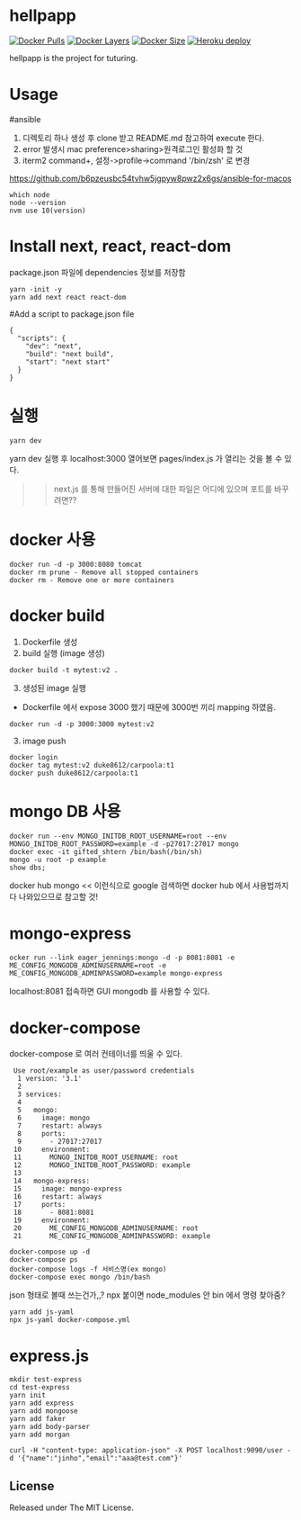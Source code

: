 # hellpapp

<!--
[![Docker Automated](https://img.shields.io/docker/automated/alucio/show-me-the-video-example.svg)][dockerurl]
[![Docker Build](https://img.shields.io/docker/build/alucio/show-me-the-video-example.svg)][dockerurl]
-->
[![Docker Pulls](https://img.shields.io/docker/pulls/alucio/show-me-the-video.svg)][dockerurl]
[![Docker Layers](https://img.shields.io/microbadger/layers/alucio/show-me-the-video.svg)][dockerurl]
[![Docker Size](https://img.shields.io/microbadger/image-size/alucio/show-me-the-video.svg)][dockerurl]
[![Heroku deploy](https://heroku-badge.herokuapp.com/?app=show-me-the-video&style=flat&svg=1)][heroku]

hellpapp is the project for tuturing.


# Usage

#ansible

1. 디렉토리 하나 생성 후 clone 받고 README.md 참고하여 execute 한다.
2. error 발생시 mac preference>sharing>원격로그인 활성화 할 것
3. iterm2  command+, 설정->profile->command '/bin/zsh' 로 변경

https://github.com/b6pzeusbc54tvhw5jgpyw8pwz2x6gs/ansible-for-macos  
```
which node
node --version
nvm use 10(version)
```

# Install next, react, react-dom

package.json 파일에 dependencies 정보를 저장함
```
yarn -init -y
yarn add next react react-dom
```


#Add a script to package.json file
```
{
  "scripts": {
    "dev": "next",
    "build": "next build",
    "start": "next start"
  }
}
```

# 실행
```
yarn dev
```
yarn dev 실행 후  localhost:3000 열어보면  pages/index.js  가 열리는 것을 볼 수 있다.
>> next.js 를 통해 만들어진 서버에 대한 파일은 어디에 있으며 포트를 바꾸려면??

# docker 사용
```
docker run -d -p 3000:8080 tomcat
docker rm prune - Remove all stopped containers
docker rm - Remove one or more containers
```

# docker build
1. Dockerfile 생성
2. build 실행 (image 생성)
```
docker build -t mytest:v2 .
```

3. 생성된 image 실행
- Dockerfile 에서 expose 3000 했기 때문에  3000번 끼리 mapping 하였음.
```
docker run -d -p 3000:3000 mytest:v2
```

3. image push
```
docker login
docker tag mytest:v2 duke8612/carpoola:t1
docker push duke8612/carpoola:t1
```

# mongo DB 사용
```
docker run --env MONGO_INITDB_ROOT_USERNAME=root --env MONGO_INITDB_ROOT_PASSWORD=example -d -p27017:27017 mongo
docker exec -it gifted_shtern /bin/bash(/bin/sh)
mongo -u root -p example
show dbs;
```
docker hub mongo <<  이런식으로 google 검색하면 docker hub 에서 사용법까지 다 나와있으므로 참고할 것!

# mongo-express
```
ocker run --link eager_jennings:mongo -d -p 8081:8081 -e ME_CONFIG_MONGODB_ADMINUSERNAME=root -e ME_CONFIG_MONGODB_ADMINPASSWORD=example mongo-express
```
localhost:8081 접속하면 GUI mongodb 를 사용할 수 있다.

# docker-compose
docker-compose 로 여러 컨테이너를 띄울 수 있다.

```
 Use root/example as user/password credentials
  1 version: '3.1'
  2
  3 services:
  4
  5   mongo:
  6     image: mongo
  7     restart: always
  8     ports:
  9       - 27017:27017
 10     environment:
 11       MONGO_INITDB_ROOT_USERNAME: root
 12       MONGO_INITDB_ROOT_PASSWORD: example
 13
 14   mongo-express:
 15     image: mongo-express
 16     restart: always
 17     ports:
 18       - 8081:8081
 19     environment:
 20       ME_CONFIG_MONGODB_ADMINUSERNAME: root
 21       ME_CONFIG_MONGODB_ADMINPASSWORD: example
 ```
```
docker-compose up -d
docker-compose ps
docker-compose logs -f 서비스명(ex mongo)
docker-compose exec mongo /bin/bash
```

json 형태로 볼때 쓰는건가,,?
npx 붙이면 node_modules 안 bin 에서 명령 찾아줌?
```
yarn add js-yaml
npx js-yaml docker-compose.yml
```

# express.js

```
mkdir test-express
cd test-express
yarn init
yarn add express
yarn add mongoose
yarn add faker
yarn add body-parser
yarn add morgan

curl -H "content-type: application-json" -X POST localhost:9090/user -d '{"name":"jinho","email":"aaa@test.com"}'
```

## License
Released under The MIT License.

[smtv_example]: https://github.com/aluc-io/show-me-the-video-example
[nextjs_ts]: https://github.com/zeit/next.js/tree/master/examples/custom-server-typescript
[dockerurl]: https://hub.docker.com/r/alucio/show-me-the-video
[heroku]: https://show-me-the-video.herokuapp.com/
